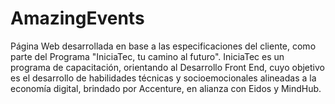 # AmazingEvents
Página Web desarrollada en base a las especificaciones del cliente, como parte del Programa "IniciaTec, tu camino al futuro". IniciaTec es un programa de capacitación, orientando al Desarrollo Front End, cuyo objetivo es el desarrollo de habilidades técnicas y socioemocionales alineadas a la economía digital, brindado por Accenture, en alianza con Eidos y MindHub.
